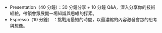 + Presentation（40 分鐘）：30 分鐘分享 + 10 分鐘 Q&A，深入分享你的技術經驗，帶領會眾展開一場知識與思維的探索。
+ Espresso（10 分鐘） ：挑戰用最短的時間，以最濃縮的內容激發會眾的思考與想像。

